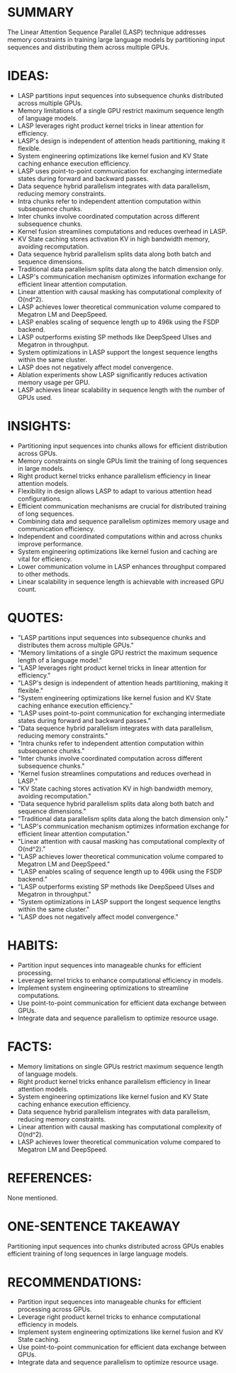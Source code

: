 # SUMMARY
The Linear Attention Sequence Parallel (LASP) technique addresses memory constraints in training large language models by partitioning input sequences and distributing them across multiple GPUs.

# IDEAS:
- LASP partitions input sequences into subsequence chunks distributed across multiple GPUs.
- Memory limitations of a single GPU restrict maximum sequence length of language models.
- LASP leverages right product kernel tricks in linear attention for efficiency.
- LASP's design is independent of attention heads partitioning, making it flexible.
- System engineering optimizations like kernel fusion and KV State caching enhance execution efficiency.
- LASP uses point-to-point communication for exchanging intermediate states during forward and backward passes.
- Data sequence hybrid parallelism integrates with data parallelism, reducing memory constraints.
- Intra chunks refer to independent attention computation within subsequence chunks.
- Inter chunks involve coordinated computation across different subsequence chunks.
- Kernel fusion streamlines computations and reduces overhead in LASP.
- KV State caching stores activation KV in high bandwidth memory, avoiding recomputation.
- Data sequence hybrid parallelism splits data along both batch and sequence dimensions.
- Traditional data parallelism splits data along the batch dimension only.
- LASP's communication mechanism optimizes information exchange for efficient linear attention computation.
- Linear attention with causal masking has computational complexity of O(nd^2).
- LASP achieves lower theoretical communication volume compared to Megatron LM and DeepSpeed.
- LASP enables scaling of sequence length up to 496k using the FSDP backend.
- LASP outperforms existing SP methods like DeepSpeed Ulses and Megatron in throughput.
- System optimizations in LASP support the longest sequence lengths within the same cluster.
- LASP does not negatively affect model convergence.
- Ablation experiments show LASP significantly reduces activation memory usage per GPU.
- LASP achieves linear scalability in sequence length with the number of GPUs used.

# INSIGHTS:
- Partitioning input sequences into chunks allows for efficient distribution across GPUs.
- Memory constraints on single GPUs limit the training of long sequences in large models.
- Right product kernel tricks enhance parallelism efficiency in linear attention models.
- Flexibility in design allows LASP to adapt to various attention head configurations.
- Efficient communication mechanisms are crucial for distributed training of long sequences.
- Combining data and sequence parallelism optimizes memory usage and communication efficiency.
- Independent and coordinated computations within and across chunks improve performance.
- System engineering optimizations like kernel fusion and caching are vital for efficiency.
- Lower communication volume in LASP enhances throughput compared to other methods.
- Linear scalability in sequence length is achievable with increased GPU count.

# QUOTES:
- "LASP partitions input sequences into subsequence chunks and distributes them across multiple GPUs."
- "Memory limitations of a single GPU restrict the maximum sequence length of a language model."
- "LASP leverages right product kernel tricks in linear attention for efficiency."
- "LASP's design is independent of attention heads partitioning, making it flexible."
- "System engineering optimizations like kernel fusion and KV State caching enhance execution efficiency."
- "LASP uses point-to-point communication for exchanging intermediate states during forward and backward passes."
- "Data sequence hybrid parallelism integrates with data parallelism, reducing memory constraints."
- "Intra chunks refer to independent attention computation within subsequence chunks."
- "Inter chunks involve coordinated computation across different subsequence chunks."
- "Kernel fusion streamlines computations and reduces overhead in LASP."
- "KV State caching stores activation KV in high bandwidth memory, avoiding recomputation."
- "Data sequence hybrid parallelism splits data along both batch and sequence dimensions."
- "Traditional data parallelism splits data along the batch dimension only."
- "LASP's communication mechanism optimizes information exchange for efficient linear attention computation."
- "Linear attention with causal masking has computational complexity of O(nd^2)."
- "LASP achieves lower theoretical communication volume compared to Megatron LM and DeepSpeed."
- "LASP enables scaling of sequence length up to 496k using the FSDP backend."
- "LASP outperforms existing SP methods like DeepSpeed Ulses and Megatron in throughput."
- "System optimizations in LASP support the longest sequence lengths within the same cluster."
- "LASP does not negatively affect model convergence."

# HABITS:
- Partition input sequences into manageable chunks for efficient processing.
- Leverage kernel tricks to enhance computational efficiency in models.
- Implement system engineering optimizations to streamline computations.
- Use point-to-point communication for efficient data exchange between GPUs.
- Integrate data and sequence parallelism to optimize resource usage.

# FACTS:
- Memory limitations on single GPUs restrict maximum sequence length of language models.
- Right product kernel tricks enhance parallelism efficiency in linear attention models.
- System engineering optimizations like kernel fusion and KV State caching enhance execution efficiency.
- Data sequence hybrid parallelism integrates with data parallelism, reducing memory constraints.
- Linear attention with causal masking has computational complexity of O(nd^2).
- LASP achieves lower theoretical communication volume compared to Megatron LM and DeepSpeed.

# REFERENCES:
None mentioned.

# ONE-SENTENCE TAKEAWAY
Partitioning input sequences into chunks distributed across GPUs enables efficient training of long sequences in large language models.

# RECOMMENDATIONS:
- Partition input sequences into manageable chunks for efficient processing across GPUs.
- Leverage right product kernel tricks to enhance computational efficiency in models.
- Implement system engineering optimizations like kernel fusion and KV State caching.
- Use point-to-point communication for efficient data exchange between GPUs.
- Integrate data and sequence parallelism to optimize resource usage.